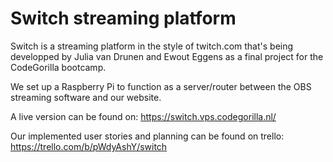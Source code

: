 # Switch streaming platform

Switch is a streaming platform in the style of twitch.com that's being developped by Julia van Drunen and Ewout Eggens as a final project for the CodeGorilla bootcamp.

We set up a Raspberry Pi to function as a server/router between the OBS streaming software and our website.

A live version can be found on: https://switch.vps.codegorilla.nl/

Our implemented user stories and planning can be found on trello: https://trello.com/b/pWdyAshY/switch
